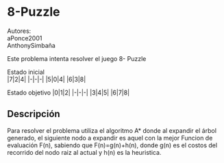 # 8-Puzzle
Autores:  
aPonce2001  
AnthonySimbaña  

Este problema intenta resolver el juego 8- Puzzle  

Estado inicial  
|7|2|4|
|-|-|-|
|5|0|4|
|6|3|8|

Estado objetivo
|0|1|2|
|-|-|-|
|3|4|5|
|6|7|8|

## Descripción
Para resolver el problema utiliza el algoritmo A* donde al expandir el árbol generado, el siguiente nodo a expandir es aquel con la mejor Funcion de evaluación F(n), sabiendo que F(n)=g(n)+h(n), donde g(n) es el costos del recorrido del nodo raiz al actual y h(n) es la heuristica.  


